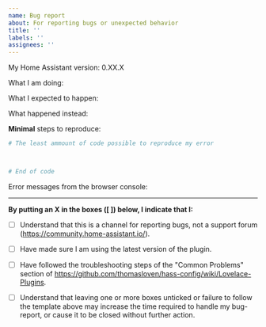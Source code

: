 ```yaml
---
name: Bug report
about: For reporting bugs or unexpected behavior
title: ''
labels: ''
assignees: ''
---
```


My Home Assistant version: 0.XX.X

What I am doing:


What I expected to happen:


What happened instead:


**Minimal** steps to reproduce:


```yaml
# The least ammount of code possible to reproduce my error



# End of code
```


Error messages from the browser console:


---

**By putting an X in the boxes ([ ]) below, I indicate that I:**

- [ ] Understand that this is a channel for reporting bugs, not a support forum (https://community.home-assistant.io/).

- [ ] Have made sure I am using the latest version of the plugin.

- [ ] Have followed the troubleshooting steps of the "Common Problems" section of https://github.com/thomasloven/hass-config/wiki/Lovelace-Plugins.

- [ ] Understand that leaving one or more boxes unticked or failure to follow the template above may increase the time required to handle my bug-report, or cause it to be closed without further action.
